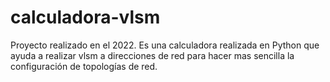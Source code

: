 # calculadora-vlsm
Proyecto realizado en el 2022. Es una calculadora realizada en Python que ayuda a realizar vlsm a direcciones de red para hacer mas sencilla la configuración de topologías de red.
